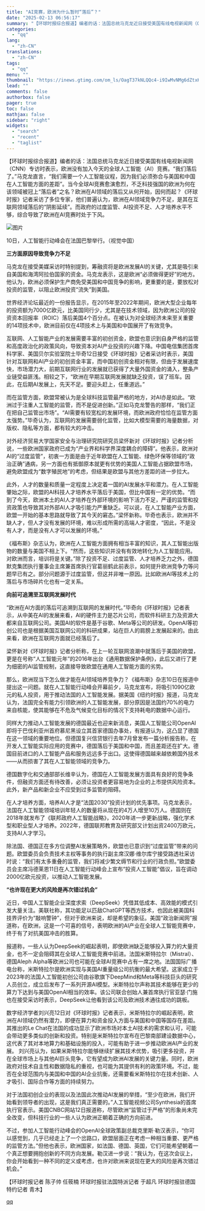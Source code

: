 ```yaml
---
title: "AI竞赛，欧洲为什么暂时“落后”？"
date: "2025-02-13 06:56:17"
summary: "【环球时报综合报道】编者的话：法国总统马克龙近日接受美国有线电视新闻网（CNN）专访时表示，欧洲没有..."
categories:
  - "qq"
lang:
  - "zh-CN"
translations:
  - "zh-CN"
tags:
  - "qq"
menu: ""
thumbnail: "https://inews.gtimg.com/om_ls/OagT37kNLQQc4-i9IwMvNMg6dZtxKJTt6KcJRESZfIivIAA_640360/0"
lead: ""
comments: false
authorbox: false
pager: true
toc: false
mathjax: false
sidebar: "right"
widgets:
  - "search"
  - "recent"
  - "taglist"
---
```


【环球时报综合报道】编者的话：法国总统马克龙近日接受美国有线电视新闻网（CNN）专访时表示，欧洲没有加入今天的全球人工智能（AI）竞赛。“我们落后了。”马克龙直言，“我们需要一个人工智能议程，因为我们必须弥合与美国和中国在人工智能方面的差距”。当今全球AI竞赛愈演愈烈，不乏科技强国的欧洲为何在该领域被冠上“落后者”之名？欧洲在AI领域的落后又从何开始，因何而起？《环球时报》记者采访了多位专家，他们普遍认为，欧洲在AI领域竞争力不足，是其在互联网领域落后的“阴影延续”。而政府的过度监管、AI投资不足、人才培养水平不够，综合导致了欧洲在AI竞赛时处于下风。

![图片](https://inews.gtimg.com/om_bt/O5S8cr17p6wr2adM-tGHYf0xKKDuRLzP44VoHZrgX4BrgAA/641)

10日，人工智能行动峰会在法国巴黎举行。（视觉中国）

**三方面原因导致竞争力不足**

马克龙在接受美媒采访时特别提到，筹融资将是欧洲发展AI的关键，尤其是吸引来自美国和海湾阿拉伯国家的资金。马克龙表示，这是欧洲“必须做得更好”的地方。他认为，欧洲必须保护生产商免受美国和中国竞争的影响，更重要的是，要放松对投资的监管，以阻止欧洲投资“流失”到美国。

世界经济论坛最近的一份报告显示，在2015年至2022年期间，欧洲大型企业每年的投资额为7000亿欧元，比美国同行少，尤其是在技术领域，因为欧洲公司的投资资本回报率（ROIC）落后美国4个百分点。在被认为对全球经济未来至关重要的14项技术中，欧洲目前仅在4项技术上与美国和中国展开了有效竞争。

互联网、人工智能产业的发展需要丰富的初创资金，欧盟也意识到自身严格的监管和高度政治化的政策风向，导致资本对AI产业投资的兴趣下降。中国电信集团首席科学家、美国贝尔实验室院士毕奇12日接受《环球时报》记者采访时表示，美国针对互联网和AI产业的初创资金丰富，而中国初创资金相对有限，但由于发展速度快，市场潜力大，前期互联网行业的发展就已获得了大量外国资金的涌入，整条产业链受益匪浅。相较之下，“欧洲在早期互联网发展就缺乏投资，误了班车。因此，在后期AI发展上，先天不足。要迎头赶上，任重道远。”

而在监管方面，欧盟常被认为是全球科技监管最严格的地方，对AI亦是如此。“欧洲过于注重人工智能的监管，而不是促进创新。”正如马克龙警告的那样，“我们正在把自己监管出市场”。“AI需要有较宽松的发展环境，而欧洲政府恰恰在监管方面太强势。”毕奇认为，互联网的发展需要弱化监管，比如大模型需要的海量数据，对版权、隐私等方面，都有较大的冲击。

对外经济贸易大学国家安全与治理研究院研究员梁怀新对《环球时报》记者分析说，一些欧洲国家政府已成为“产业界和科学界深度耦合的障碍”。他表示，欧洲对AI的“过度监管”，初衷一方面是由于近年欧盟在人工智能、绿色环保等领域的“政治正确”通病，另一方面也有抵御原本就更有优势的美国人工智能占据欧盟市场，避免欧盟成为“数字殖民地”的考虑，但结果是欧盟与其他方差距的进一步拉大。

此外，人才的数量和质量一定程度上决定着一国的AI发展水平和潜力。在人工智能肇始之际，欧盟的AI科技人才培养水平落后于美国，但比中国有一定的优势。“而到了今天，欧洲本土的AI人才培养在外部环境的影响下活力不足，严谨的监管和投资政策也导致其对外部AI人才吸引能力严重缺乏。可以说，在人工智能产业方面，欧盟一开始的基本思路就导致了其今天的窘态。”梁怀新称。毕奇也表示，欧洲并不缺人才，但人才没有发展的环境，难以形成所需的高端人才密度，“因此，不是没有人才，而是没有人才可以发展的环境。”

《福布斯》杂志认为，欧洲在人工智能方面拥有相当丰富的知识，其人工智能出版物的数量与美国不相上下。“然而，这些知识并没有有效地转化为人工智能应用。对欧洲而言，培训将是关键。”除了投资不足、过度监管、人才培养乏力之外，德国默克集团执行董事会主席兼首席执行官葛丽鹤此前表示，如何提升欧洲竞争力等问题早已有之。部分问题源于过度监管，但这并非唯一原因。比如欧洲AI等技术上的落后与市场碎片化也有一定关系。

**向前可追溯至互联网发展时代**

“欧洲在AI方面的落后可追溯到互联网的发展时代。”毕奇向《环球时报》记者表示，从中美在AI的发展来看，AI的硬件主力是芯片公司，而软件科研主力及资源大都来自互联网公司。美国AI的软件是基于谷歌、Meta等公司的研发。OpenAI等初创公司也是根据美国互联网公司的科研成果，站在巨人的肩膀上发展起来的。由此来看，欧洲在互联网方面就已经落后了。

梁怀新对《环球时报》记者分析称，在上一轮互联网浪潮中就落后于美国的欧盟，更是在号称“人工智能元年”的2016年出台《通用数据保护条例》，此后又进行了更为细密的AI监管规制，这直接导致欧盟在通用人工智能方面的劣势。

那么，欧洲现当下怎么做才能在AI领域培养竞争力？《福布斯》杂志10日在报道中提出这一问题。就在人工智能行动峰会开幕前夕，马克龙宣布，将吸引1090亿欧元的私人投资，用于推动法国的人工智能发展。据美国《纽约时报》报道，马克龙认为，法国完全有能力引领欧洲的人工智能发展，部分原因是法国约70%的电力来自核能，使其能够在不危及气候变化目标的情况下支持耗电的数据中心运行。

同样大力推动人工智能发展的德国最近也迎来新消息，美国人工智能公司OpenAI即将于巴伐利亚州首府慕尼黑设立其首家德国办事处，有报道认为，这凸显了德国在这一领域的重要地位。但德国复兴信贷银行去年7月曾发布一篇分析报告称，在开发人工智能实际应用的竞赛中，德国落后于美国和中国，而且差距还在扩大。德国目前进口的人工智能产品和服务远远多于出口。这使得德国越来越依赖国外技术——从而损害了其在人工智能领域的竞争力。

德国数字化和交通部部长维辛认为，德国在人工智能发展方面具有良好的竞争条件，但融资方面还有待改善，必须让投资者更容易地为企业的上市提供风险资本。此外，新产品和新企业不应受到过多监管的阻碍。

在人才培养方面，培养AI人才是“法国2030”投资计划的优先事项。马克龙表示，法国在人工智能领域培训年轻人的数量将从现在的4万人增至10万人。德国则在2018年就发布了《联邦政府人工智能战略》，2020年进一步更新战略，强化学术型和职业型人才培养。2022年，德国联邦教育及研究部又计划出资2400万欧元，支持AI人才学习。

除法国、德国正在多方位调整AI发展策略外，欧盟也已意识到“过度监管”带来的问题。欧盟委员会负责技术主权等事务的执行副主席汉娜·维尔库宁接受路透社采访时说：“我们有太多重叠的监管，我们将减少繁文缛节和行业的行政负担。”欧盟委员会主席冯德莱恩11日在人工智能行动峰会上宣布“投资人工智能”倡议，旨在调动2000亿欧元投资，以推动人工智能发展。

**“也许现在更大的风险是再次错过机会”**

近日，中国人工智能企业深度求索（DeepSeek）凭借其低成本、高效能的模式引发大量关注。美联社称，其功能足以匹敌ChatGPT等西方技术，也因此被美国科技界评价为“敲响警钟”，但对于欧洲来说，却是希望的象征。美国“政治新闻网”报道称，在欧洲，这是一个可喜的信号，表明欧洲的AI产业在全球人工智能竞赛中，终于有了对抗美国冲击的胜算。

报道称，一些人认为DeepSeek的崛起表明，即使欧洲缺乏能够投入算力的大量资金，也不一定会阻碍其在全球人工智能竞赛中前进。法国米斯特拉尔（Mistral）、德国Aleph Alpha等欧洲公司也可能在全球AI竞赛中占有一席之地。法国国际广播电台称，米斯特拉尔是欧洲实现与美国AI重量级公司抗衡的最大希望。这家成立于2023年的法国人工智能初创公司由谷歌旗下DeepMind和Meta等科技巨头的研究人员创立，成立后发布了一系列开源AI模型。米斯特拉尔声称其技术能够在更少的算力下达到与美国OpenAI相当的效率。该公司联合创始人兼首席执行官亚瑟·门施也在接受采访时表示，DeepSeek让他看到该公司及欧洲技术通往成功的跳板。

数字经济学者刘兴亮12日对《环球时报》记者表示，米斯特拉尔的崛起表明，欧洲在AI领域仍然有潜力，即便在算力和资金投入方面与美国和中国等国存在差距。其推出的Le Chat在法国的成功显示了欧洲市场对本土AI技术的需求和认可，可能会带动更多类似的创新和投资。特别是米斯特拉尔宣布在巴黎南部建设数据中心，这代表了其对本地算力和基础设施的投入，可能有助于进一步推动欧洲AI产业的发展。 刘兴亮认为，如果米斯特拉尔能够继续扩展其技术优势，吸引更多投资，并在全球市场上与其他AI巨头竞争，它有望成为欧洲AI发展的关键力量。同时，欧洲政府对技术自主性和数据隐私的重视，也可能为其提供有利的政策环境。不过，能否在全球范围内与美国和中国的AI企业抗衡，还需要看米斯特拉尔在技术创新、人才吸引、国际合作等方面的持续努力。

对于法国初创企业的表现以及法国此次推动AI发展的举措，“至少在欧洲，我们开始看到领导者的出现，这是我们真正需要的。”人工智能视频公司Synthesia的首席执行官表示。美国CNBC网站12日报道称，尽管欧洲“监管过于严格”的形象尚未完全改变，但科技行业的一些人认为欧洲正朝着正确的方向前进。

不过，参加人工智能行动峰会的OpenAI全球政策副总裁克里斯·勒汉表示，“你可以感觉到，几乎已经走上了一个岔路口，欧盟层面正在考虑一种相当重要、更严格的监管方法。”但他也表示，欧洲国家，如法国、德国、英国，它们可能希望朝着一个真正想要拥抱创新的不同方向发展。勒汉进一步说：“我认为，在这次会议上，你会开始看到一种不同的定义或考虑，也许对欧洲来说现在更大的风险是再次错过机会。”

【环球时报记者 陈子帅 任筱楠 环球时报驻法国特派记者 于超凡 环球时报驻德国特约记者 青木】

[qq](https://new.qq.com/rain/a/20250213A00Z3X00)
